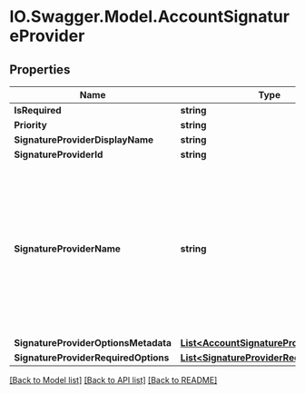 # IO.Swagger.Model.AccountSignatureProvider
## Properties

Name | Type | Description | Notes
------------ | ------------- | ------------- | -------------
**IsRequired** | **string** |  | [optional] 
**Priority** | **string** |  | [optional] 
**SignatureProviderDisplayName** | **string** |  | [optional] 
**SignatureProviderId** | **string** |  | [optional] 
**SignatureProviderName** | **string** | The name of an Electronic or Standards Based Signature (digital signature) provider for the signer to use. [The current provider list.](../../../../guide/appendix/standards_based_signatures.html#signature-provider-options) | [optional] 
**SignatureProviderOptionsMetadata** | [**List&lt;AccountSignatureProviderOption&gt;**](AccountSignatureProviderOption.md) |  | [optional] 
**SignatureProviderRequiredOptions** | [**List&lt;SignatureProviderRequiredOption&gt;**](SignatureProviderRequiredOption.md) |  | [optional] 

[[Back to Model list]](../README.md#documentation-for-models) [[Back to API list]](../README.md#documentation-for-api-endpoints) [[Back to README]](../README.md)

